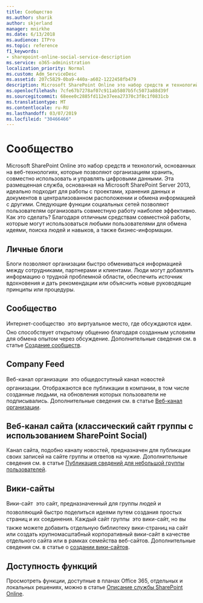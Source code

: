 ```yaml
---
title: Сообщество
ms.author: sharik
author: skjerland
manager: mnirkhe
ms.date: 6/13/2018
ms.audience: ITPro
ms.topic: reference
f1_keywords:
- sharepoint-online-social-service-description
ms.service: o365-administration
localization_priority: Normal
ms.custom: Adm_ServiceDesc
ms.assetid: 207c5829-0ba9-440a-a602-1222458fb479
description: Microsoft SharePoint Online это набор средств и технологий, основанных на веб-технологиях, которые позволяют организациям хранить, совместно использовать и управлять цифровыми данными. Эта размещенная служба, основанная на Microsoft SharePoint Server 2013, идеально подходит для работы с проектами, хранения данных и документов в централизованном расположении и обмена информацией с другими. Следующие функции социальных сетей позволяют пользователям организовать совместную работу наиболее эффективно. Как это сделать? Благодаря отличным средствам совместной работы, которые могут использоваться любыми пользователями для обмена идеями, поиска людей и навыков, а также бизнес-информации.
ms.openlocfilehash: 7cfe67b7278af07c911ab5807b5fc5073a88d39f
ms.sourcegitcommit: 68eee0c2885fd112e37eea27370c3f8c1f0831cb
ms.translationtype: MT
ms.contentlocale: ru-RU
ms.lasthandoff: 03/07/2019
ms.locfileid: "30466466"
---
```

# <a name="social"></a>Сообщество

Microsoft SharePoint Online это набор средств и технологий, основанных на веб-технологиях, которые позволяют организациям хранить, совместно использовать и управлять цифровыми данными. Эта размещенная служба, основанная на Microsoft SharePoint Server 2013, идеально подходит для работы с проектами, хранения данных и документов в централизованном расположении и обмена информацией с другими. Следующие функции социальных сетей позволяют пользователям организовать совместную работу наиболее эффективно. Как это сделать? Благодаря отличным средствам совместной работы, которые могут использоваться любыми пользователями для обмена идеями, поиска людей и навыков, а также бизнес-информации. 
  
## <a name="personal-blogs"></a>Личные блоги
<a name="bkmk_Blogs"> </a>

Блоги позволяют организации быстро обмениваться информацией между сотрудниками, партнерами и клиентами. Люди могут добавлять информацию о трудной проблемной области, обеспечить источник вдохновения и дать рекомендации или объяснить новые руководящие принципы или процедуры.
  
## <a name="community"></a>Сообщество
<a name="bkmk_Community"> </a>

Интернет-сообщество  это виртуальное место, где обсуждаются идеи. Оно способствует открытому общению благодаря созданным условиям для обмена опытом через обсуждение. Дополнительные сведения см. в статье [Создание сообществ](https://go.microsoft.com/fwlink/p/?LinkId=271061).
  
## <a name="company-feed"></a>Company Feed
<a name="bkmk_CompanyFeed"> </a>

Веб-канал организации  это общедоступный канал новостей организации. Отображаются все публикации в компании, в том числе созданные людьми, на обновления которых пользователи не подписывались. Дополнительные сведения см. в статье [Веб-канал организации](https://go.microsoft.com/fwlink/p/?LinkId=271062).
  
## <a name="site-feed-classic-team-site-using-sharepoint-social"></a>Веб-канал сайта (классический сайт группы с использованием SharePoint Social)
<a name="bkmk_SiteFeed"> </a>

Канал сайта, подобно каналу новостей, предназначен для публикации своих записей на сайте группы и ответов на чужие. Дополнительные сведения см. в статье [Публикация сведений для небольшой группы пользователей](https://go.microsoft.com/fwlink/p/?LinkId=271071).
  
## <a name="wikis"></a>Вики-сайты
<a name="bkmk_Wikis"> </a>

Вики-сайт  это сайт, предназначенный для группы людей и позволяющий быстро поделиться идеями путем создания простых страниц и их соединения. Каждый сайт группы  это вики-сайт, но вы также можете добавить отдельную библиотеку вики-страниц на сайт или создать крупномасштабный корпоративный вики-сайт в качестве отдельного сайта или в рамках семейства веб-сайтов. Дополнительные сведения см. в статье о [создании вики-сайтов](https://go.microsoft.com/fwlink/p/?LinkId=271358).
  
## <a name="feature-availability"></a>Доступность функций
<a name="bkmk_Wikis"> </a>

Просмотреть функции, доступные в планах Office 365, отдельных и локальных решениях, можно в статье [Описание службы SharePoint Online](sharepoint-online-service-description.md).
  

